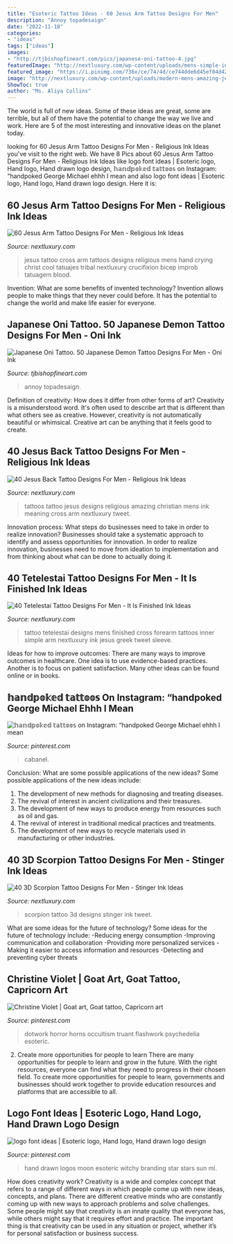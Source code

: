 ```yaml
---
title: "Esoteric Tattoo Ideas - 60 Jesus Arm Tattoo Designs For Men"
description: "Annoy topadesaign"
date: "2022-11-18"
categories:
- "ideas"
tags: ["ideas"]
images:
- "http://tjbishopfineart.com/pics/japanese-oni-tattoo-4.jpg"
featuredImage: "http://nextluxury.com/wp-content/uploads/mens-simple-inner-forearm-tetelestai-cross-tattoo.jpg"
featured_image: "https://i.pinimg.com/736x/ce/74/4d/ce744dde6d45ef04d4284929a5c4f6ca.jpg"
image: "http://nextluxury.com/wp-content/uploads/modern-mens-amazing-jesus-full-back-tattoo-designs.jpg"
ShowToc: true
author: "Ms. Aliya Collins"
---
```



The world is full of new ideas. Some of these ideas are great, some are terrible, but all of them have the potential to change the way we live and work. Here are 5 of the most interesting and innovative ideas on the planet today.

	

		
looking for 60 Jesus Arm Tattoo Designs For Men - Religious Ink Ideas you've visit to the right web. We have 8 Pics about 60 Jesus Arm Tattoo Designs For Men - Religious Ink Ideas like logo font ideas | Esoteric logo, Hand logo, Hand drawn logo design, 𝕙𝕒𝕟𝕕𝕡𝕠𝕜𝕖𝕕 𝕥𝕒𝕥𝕥𝕠𝕠𝕤 on Instagram: “handpoked George Michael ehhh I mean and also logo font ideas | Esoteric logo, Hand logo, Hand drawn logo design. Here it is:
		
    
## 60 Jesus Arm Tattoo Designs For Men - Religious Ink Ideas

<img loading=lazy src="http://nextluxury.com/wp-content/uploads/jesus-on-the-cross-mens-arm-tattoo-design-ideas.jpg" onerror="this.onerror=null;this.src='https://tse1.mm.bing.net/th?id=OIP.p3VyCPyhgXxvdcTTRvNKbAHaHa&amp;pid=15.1';" alt="60 Jesus Arm Tattoo Designs For Men - Religious Ink Ideas">

_Source: nextluxury.com_

>jesus tattoo cross arm tattoos designs religious mens hand crying christ cool tatuajes tribal nextluxury crucifixion bicep improb tatuagem blood. 

	

Invention: What are some benefits of invented technology?
Invention allows people to make things that they never could before. It has the potential to change the world and make life easier for everyone.

    
## Japanese Oni Tattoo. 50 Japanese Demon Tattoo Designs For Men - Oni Ink

<img loading=lazy src="http://tjbishopfineart.com/pics/japanese-oni-tattoo-4.jpg" onerror="this.onerror=null;this.src='https://tse2.mm.bing.net/th?id=OIP.2v1mqpFJzxm_JcZiaY8G_QHaKi&amp;pid=15.1';" alt="Japanese Oni Tattoo. 50 Japanese Demon Tattoo Designs For Men - Oni Ink">

_Source: tjbishopfineart.com_

>annoy topadesaign. 

	

Definition of creativity: How does it differ from other forms of art?
Creativity is a misunderstood word. It's often used to describe art that is different than what others see as creative. However, creativity is not automatically beautiful or whimsical. Creative art can be anything that it feels good to create.

    
## 40 Jesus Back Tattoo Designs For Men - Religious Ink Ideas

<img loading=lazy src="http://nextluxury.com/wp-content/uploads/modern-mens-amazing-jesus-full-back-tattoo-designs.jpg" onerror="this.onerror=null;this.src='https://tse1.mm.bing.net/th?id=OIP.4de9-X6MojkNAtQ8ng2M_QHaHT&amp;pid=15.1';" alt="40 Jesus Back Tattoo Designs For Men - Religious Ink Ideas">

_Source: nextluxury.com_

>tattoos tattoo jesus designs religious amazing christian mens ink meaning cross arm nextluxury tweet. 

	

Innovation process: What steps do businesses need to take in order to realize innovation?
Businesses should take a systematic approach to identify and assess opportunities for innovation. In order to realize innovation, businesses need to move from ideation to implementation and from thinking about what can be done to actually doing it.

    
## 40 Tetelestai Tattoo Designs For Men - It Is Finished Ink Ideas

<img loading=lazy src="http://nextluxury.com/wp-content/uploads/mens-simple-inner-forearm-tetelestai-cross-tattoo.jpg" onerror="this.onerror=null;this.src='https://tse2.mm.bing.net/th?id=OIP.BJ621-2_80BvsLveU46qdQHaHa&amp;pid=15.1';" alt="40 Tetelestai Tattoo Designs For Men - It Is Finished Ink Ideas">

_Source: nextluxury.com_

>tattoo tetelestai designs mens finished cross forearm tattoos inner simple arm nextluxury ink jesus greek tweet sleeve. 

	

Ideas for how to improve outcomes:
There are many ways to improve outcomes in healthcare. One idea is to use evidence-based practices. Another is to focus on patient satisfaction. Many other ideas can be found online or in books.

    
## 𝕙𝕒𝕟𝕕𝕡𝕠𝕜𝕖𝕕 𝕥𝕒𝕥𝕥𝕠𝕠𝕤 On Instagram: “handpoked George Michael Ehhh I Mean

<img loading=lazy src="https://i.pinimg.com/736x/88/b6/cb/88b6cbb88a7d317ab2a48ee9a2f5fa6c.jpg" onerror="this.onerror=null;this.src='https://tse2.mm.bing.net/th?id=OIP.hN0jCENbotumhOwe69gVLAHaE8&amp;pid=15.1';" alt="𝕙𝕒𝕟𝕕𝕡𝕠𝕜𝕖𝕕 𝕥𝕒𝕥𝕥𝕠𝕠𝕤 on Instagram: “handpoked George Michael ehhh I mean">

_Source: pinterest.com_

>cabanel. 

	

Conclusion: What are some possible applications of the new ideas?
Some possible applications of the new ideas include:
1. The development of new methods for diagnosing and treating diseases. 
2. The revival of interest in ancient civilizations and their treasures. 
3. The development of new ways to produce energy from resources such as oil and gas. 
4. The revival of interest in traditional medical practices and treatments. 
5. The development of new ways to recycle materials used in manufacturing or other industries.

    
## 40 3D Scorpion Tattoo Designs For Men - Stinger Ink Ideas

<img loading=lazy src="http://nextluxury.com/wp-content/uploads/scorpion-male-3d-chest-tattoo.jpg" onerror="this.onerror=null;this.src='https://tse3.mm.bing.net/th?id=OIP.pk9A3jbjXiocAZFvn_yTyQHaHa&amp;pid=15.1';" alt="40 3D Scorpion Tattoo Designs For Men - Stinger Ink Ideas">

_Source: nextluxury.com_

>scorpion tattoo 3d designs stinger ink tweet. 

	

What are some ideas for the future of technology?
Some ideas for the future of technology include: 
-Reducing energy consumption 
-Improving communication and collaboration 
-Providing more personalized services 
-Making it easier to access information and resources 
-Detecting and preventing cyber threats

    
## Christine Violet | Goat Art, Goat Tattoo, Capricorn Art

<img loading=lazy src="https://i.pinimg.com/736x/17/a1/a9/17a1a9be257bf272af6d6f01f881e25b.jpg" onerror="this.onerror=null;this.src='https://tse2.mm.bing.net/th?id=OIP.VGdI37O0Pw2RfBNC9yHOPgHaHc&amp;pid=15.1';" alt="Christine Violet | Goat art, Goat tattoo, Capricorn art">

_Source: pinterest.com_

>dotwork horror horns occultism truant flashwork psychedelia esoteric. 

	

2) Create more opportunities for people to learn
There are many opportunities for people to learn and grow in the future. With the right resources, everyone can find what they need to progress in their chosen field. To create more opportunities for people to learn, governments and businesses should work together to provide education resources and platforms that are accessible to all.

    
## Logo Font Ideas | Esoteric Logo, Hand Logo, Hand Drawn Logo Design

<img loading=lazy src="https://i.pinimg.com/736x/ce/74/4d/ce744dde6d45ef04d4284929a5c4f6ca.jpg" onerror="this.onerror=null;this.src='https://tse2.mm.bing.net/th?id=OIP.QQpNhfihdMsAPLXZGIyC0AHaHa&amp;pid=15.1';" alt="logo font ideas | Esoteric logo, Hand logo, Hand drawn logo design">

_Source: pinterest.com_

>hand drawn logos moon esoteric witchy branding star stars sun ml. 

	

How does creativity work?
Creativity is a wide and complex concept that refers to a range of different ways in which people come up with new ideas, concepts, and plans. There are different creative minds who are constantly coming up with new ways to approach problems and solve challenges. Some people might say that creativity is an innate quality that everyone has, while others might say that it requires effort and practice. The important thing is that creativity can be used in any situation or project, whether it’s for personal satisfaction or business success.

